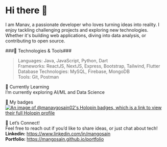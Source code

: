 # Hi there 👋  

I am Manav, a passionate developer who loves turning ideas into reality. I enjoy tackling challenging projects and exploring new technologies. Whether it's building web applications, diving into data analysis, or contributing to open source.  

###🔧 Technologies & Tools### 
> Languages: Java, JavaScript, Python, Dart  
> Frameworks: ReactJS, NextJS, Express, Bootstrap, Tailwind, Flutter  
> Database Technologies: MySQL, Firebase, MongoDB  
> Tools: Git, Postman  

🌱 Currently Learning  
I’m currently exploring AI/ML and Data Science  

🌟 My badges  
[![An image of @manavgosain02's Holopin badges, which is a link to view their full Holopin profile](https://holopin.me/manavgosain02)](https://holopin.io/@manavgosain02)

💬 Let’s Connect!  
Feel free to reach out if you’d like to share ideas, or just chat about tech!  
**Linkedin:** https://www.linkedin.com/in/mangosain  
**Portfolio:** https://mangosain.github.io/portfolio  

<!--
**mangosain/mangosain** is a ✨ _special_ ✨ repository because its `README.md` (this file) appears on your GitHub profile.

Here are some ideas to get you started:

- 🔭 I’m currently working on ...
- 🌱 I’m currently learning ...
- 👯 I’m looking to collaborate on ...
- 🤔 I’m looking for help with ...
- 💬 Ask me about ...
- 📫 How to reach me: ...
- 😄 Pronouns: ...
- ⚡ Fun fact: ...
-->
